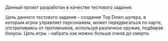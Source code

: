 Данный проект разработан в качестве тестового задания.

Цель данного тестового задания - создание Top Down шутера, в которым игрок управляет персонажем, может передвигаться по карте, отстреливаясь от противников, используя различное оружие, подбирая бонусы. 
Цель игры - набрать как можно больше очков до смерти.
